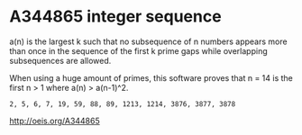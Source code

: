 # A344865 integer sequence

a(n) is the largest k such that no subsequence of n numbers appears more than once in the sequence of the first k prime gaps while overlapping subsequences are allowed.

When using a huge amount of primes, this software proves that n = 14 is the first n > 1 where a(n) > a(n-1)^2.

```2, 5, 6, 7, 19, 59, 88, 89, 1213, 1214, 3876, 3877, 3878```

http://oeis.org/A344865
